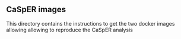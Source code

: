<h2>CaSpER images</h2>

This directory contains the instructions to get the two docker images allowing allowing to reproduce the CaSpER analysis


